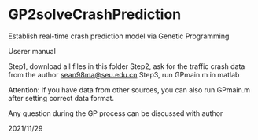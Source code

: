 # GP2solveCrashPrediction
Establish real-time crash prediction model via Genetic Programming

Userer manual

Step1, download all files in this folder
Step2, ask for the traffic crash data from the author sean98ma@seu.edu.cn
Step3, run GPmain.m in matlab

Attention: 
If you have data from other sources, you can also run GPmain.m after setting correct data format.

Any question during the GP process can be discussed with author

2021/11/29
